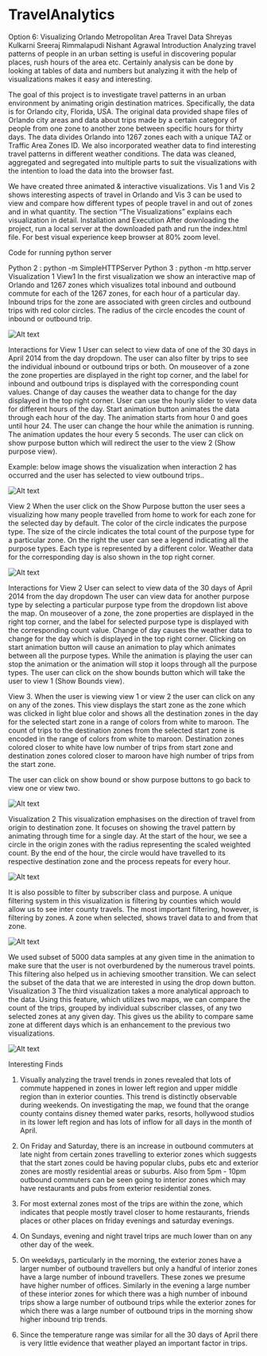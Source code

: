 # TravelAnalytics

Option 6: Visualizing Orlando Metropolitan Area Travel Data 
Shreyas Kulkarni
Sreeraj Rimmalapudi
Nishant Agrawal
Introduction
Analyzing travel patterns of people in an urban setting is useful in discovering popular places, rush hours of the area etc. Certainly analysis can be done by looking at tables of data and numbers but analyzing it with the help of visualizations makes it easy and interesting.


The goal of this project is to investigate travel patterns in an urban environment by animating origin destination matrices. Specifically, the data is for Orlando city, Florida, USA.  The original data provided shape files of Orlando city areas and data about trips made by a certain category of people from one zone to another zone between specific hours for thirty days. The data divides Orlando into 1267 zones each with a unique TAZ or Traffic Area Zones ID. We also incorporated weather data to find interesting travel patterns in different weather conditions. The data was cleaned, aggregated and segregated into multiple parts to suit the visualizations with the intention to load the data into the browser fast.
  
We have created three animated & interactive visualizations. Vis 1 and Vis 2 shows interesting aspects of travel in Orlando and Vis 3 can be used to view and compare how different types of people travel in and out of zones and in what quantity. The section “The Visualizations” explains each visualization in detail.
Installation and Execution
After downloading the project, run a local server at the downloaded path and run the index.html file.
For best visual experience keep browser at 80% zoom level.


Code for running python server


Python 2 : python -m SimpleHTTPServer <port number>
Python 3 : python -m http.server <port number>
Visualization 1
View1
In the first visualization we show an interactive map of Orlando and 1267 zones which visualizes total inbound and outbound commute for each of the 1267 zones, for each hour of a particular day. Inbound trips for the zone are associated with green circles and outbound trips  with red color circles. The radius of the circle encodes the count of inbound or outbound trip.  

![Alt text](images/fig1.png?raw=true "Title")


Interactions for View 1
User can select to view data of one of the 30 days in April 2014 from the day dropdown. 
The user can also filter by trips to see the individual inbound or outbound trips or both.
On mouseover of a zone the zone properties are displayed in the right top corner, and the label for inbound and outbound trips is displayed with the corresponding count values.
Change of day causes the weather data to change for the day displayed in the top right corner.
User can use the hourly slider to view data for different hours of the day. 
Start animation button animates the data through each hour of the day. The animation starts from hour 0 and  goes until hour 24. The user can change the hour while the animation is running. The animation updates the hour every 5 seconds.
The user can click on show purpose button which will redirect the user to the view 2 (Show purpose view).


Example: below image shows the visualization when interaction 2 has occurred and the user has selected to view outbound trips..

![Alt text](images/fig2.png?raw=true "Title")



View 2
When the user click on the Show Purpose button the user sees a visualizing how many people travelled from home to work for each zone for the selected day by default. The color of the circle indicates the purpose type. The size of the circle indicates the total count of the purpose type for a particular zone. On the right the user can see a legend indicating all the purpose types. Each type is represented by a different color. Weather data for the corresponding day is also shown in the top right corner.


![Alt text](images/fig3.png?raw=true "Title")


Interactions for View 2
User can select to view data of the 30 days of April 2014 from the day dropdown
The user can view data for another purpose type by selecting a particular purpose type from the dropdown list above the map.
On mouseover of a zone, the zone properties are displayed in the right top corner, and the label for selected purpose type is displayed with the corresponding count value.
Change of day causes the weather data to change for the day which is displayed in the top right corner.
Clicking on start animation button will cause an animation to play which animates between all the purpose types.
While the animation is playing the user can stop the animation or the animation will stop it loops through all the purpose types.
The user can click on the show bounds button which will take the user to view 1 (Show Bounds view).


View 3.
When the user is viewing view 1 or view 2 the user can click on any on any of the zones. This view displays the start zone as the zone which was clicked in light blue color and shows all the destination zones in the day for the selected start zone in a range of colors from white to maroon.  The count of trips to the destination zones from the selected start zone is encoded in the range of colors from white to maroon. Destination zones colored closer to white have low number of trips from start zone and destination zones colored closer to maroon have high number of trips from the start zone.


The user can click on show bound or show purpose buttons to go back to view one or view two.


![Alt text](images/fig4.png?raw=true "Title")




Visualization 2
This visualization emphasises on the direction of travel from origin to destination zone. It focuses on showing the travel pattern by animating through time for a single day. At the start of the hour, we see a circle in the origin zones with the radius representing the scaled weighted count. By the end of the hour, the circle would have travelled to its respective destination zone and the process repeats for every hour. 

![Alt text](images/fig5.png?raw=true "Title")

It is also possible to filter by subscriber class and purpose. A unique filtering system in this visualization is filtering by counties which would allow us to see inter county travels. The most important filtering, however, is filtering by zones. A zone when selected, shows travel data to and from that zone. 

![Alt text](images/fig6.png?raw=true "Title")



We used subset of  5000 data samples at any given time in the animation to make sure that the user is not overburdened by the numerous travel points. This filtering also helped us in achieving smoother transition. We can select the subset of the data that we are interested in using the drop down button. 
Visualization 3
The third visualization takes a more analytical approach to the data. Using this feature, which utilizes two maps, we can compare the count of the trips, grouped by individual subscriber classes, of any two selected zones at any given day. This  gives us the ability to compare same zone at different days which is an enhancement to the previous two visualizations.  



![Alt text](images/fig7.png?raw=true "Title")





Interesting Finds
1. Visually analyzing the travel trends in zones revealed that lots of commute happened in zones in lower left region and upper middle region than in exterior counties. This trend is distinctly observable during weekends. On investigating the map, we found that the orange county contains disney themed water parks, resorts, hollywood studios in its lower left region and has lots of inflow for all days in the month of April.


2. On Friday and Saturday, there is an increase in outbound commuters at late night from certain zones travelling to exterior zones which suggests that the start zones could be having popular clubs, pubs etc and exterior zones are mostly residential areas or suburbs. Also from 5pm - 10pm outbound commuters can be seen going to interior zones which may have restaurants and pubs from exterior residential zones. 


3. For most external zones most of the trips are within the zone, which indicates that people mostly travel closer to home restaurants, friends places or other places on friday evenings and saturday evenings. 


4. On Sundays, evening  and night travel trips are much lower than on any other day of the week.


5. On weekdays, particularly in the morning, the exterior zones have a larger number of outbound travellers but only a handful of interior zones have a large number of inbound travellers. These zones we presume have higher number of offices. Similarly in the evening a large number of these interior zones for which there was a high number of inbound trips show a large number of outbound trips while the exterior zones for which there was a large number of outbound trips in the morning show higher inbound trip trends.


6. Since the temperature range was similar for all the 30 days of April there is very little evidence that weather played an important factor in trips. 






